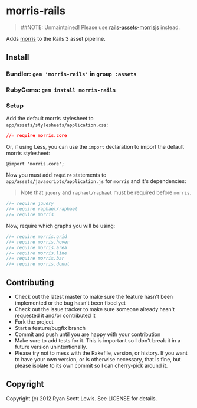 # morris-rails

> ##NOTE: Unmaintained! Please use [rails-assets-morrisjs](https://rails-assets.org/#/components/morrisjs) instead.

Adds [morris](https://github.com/oesmith/morris.js) to the Rails 3 asset pipeline.

## Install

### Bundler: `gem 'morris-rails'` in `group :assets`

### RubyGems: `gem install morris-rails`

### Setup

Add the default morris stylesheet to `app/assets/stylesheets/application.css`:

```css
//= require morris.core
```

Or, if using Less, you can use the `import` declaration to import the default morris stylesheet:

```less
@import 'morris.core';
```

Now you must add `require` statements to `app/assets/javascripts/application.js` for `morris` and it's dependencies:

> Note that `jquery` and `raphael/raphael` must be required before `morris`.

```js
//= require jquery
//= require raphael/raphael
//= require morris
```

Now, require which graphs you will be using:

```js
//= require morris.grid
//= require morris.hover
//= require morris.area
//= require morris.line
//= require morris.bar
//= require morris.donut
```

## Contributing

* Check out the latest master to make sure the feature hasn't been implemented or the bug hasn't been fixed yet
* Check out the issue tracker to make sure someone already hasn't requested it and/or contributed it
* Fork the project
* Start a feature/bugfix branch
* Commit and push until you are happy with your contribution
* Make sure to add tests for it. This is important so I don't break it in a future version unintentionally.
* Please try not to mess with the Rakefile, version, or history. If you want to have your own version, or is otherwise necessary, that is fine, but please isolate to its own commit so I can cherry-pick around it.

## Copyright

Copyright (c) 2012 Ryan Scott Lewis. See LICENSE for details.

